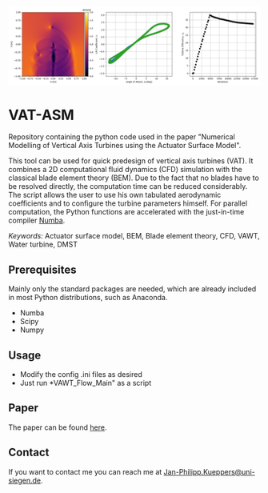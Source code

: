 

![VAWT850](/VAT_Flow_Example.png?raw=true "Example")

# VAT-ASM
Repository containing the python code used in the paper "Numerical Modelling of Vertical Axis Turbines using the Actuator Surface Model".

This tool can be used for quick predesign of vertical axis turbines (VAT). It combines a 2D computational fluid dynamics (CFD) simulation with the classical blade element theory (BEM). Due to the fact that no blades have to be resolved directly, the computation time can be reduced considerably. The script allows the user to use his own tabulated aerodynamic coefficients and to configure the turbine parameters himself. For parallel computation, the Python functions are accelerated with the just-in-time compiler [Numba](https://github.com/numba/numba).

*Keywords:* Actuator surface model, BEM, Blade element theory, CFD, VAWT, Water turbine, DMST

## Prerequisites

Mainly only the standard packages are needed, which are already included in most Python distributions, such as Anaconda.
* Numba
* Scipy
* Numpy

## Usage

* Modify the config .ini files as desired
* Just run *VAWT_Flow_Main" as a script


## Paper

The paper can be found [here](https://www.sciencedirect.com/science/article/abs/pii/S0889974621001018).

## Contact

If you want to contact me you can reach me at <Jan-Philipp.Kueppers@uni-siegen.de>.


